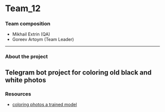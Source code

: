 # Team_12

### Team composition
- Mikhail Extrin (QA)
- Goreev Artoym (Team Leader)
---
### Аbout the project
Telegram bot project for coloring old black and white photos
---
### Resources
* [coloring photos a trained model](https://github.com/pvitoria/ChromaGAN)
